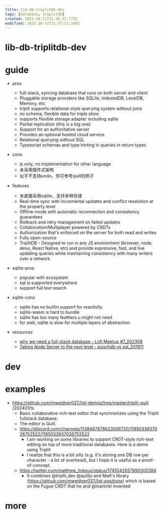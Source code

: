 ```yaml
---
title: lib-db-triplitdb-dev
tags: [database, triplitdb]
created: 2023-10-11T21:36:32.775Z
modified: 2023-10-11T21:37:11.168Z
---
```


# lib-db-triplitdb-dev

# guide

- pros
  - full-stack, syncing database that runs on both server and client
  - Pluggable storage providers like SQLite, IndexedDB, LevelDB, Memory, etc
  - triplit supports relational-style querying system without joins
  - no schema, flexible data for triple store
  - supports flexible storage adapter including sqlite
  - Partial replication (this is a big one)
  - Support for an authoritative server 
  - Provides an optional hosted cloud service 
  - Relational querying without SQL 
  - Typescript schemas and type hinting in queries in return types

- cons
  - js only, no implementation for other language
  - 未采用插件式架构
  - 似乎不支持undo，但可参考quill的例子

- features
  - 未直接采用sqlite，支持多种存储
  - Real-time sync with incremental updates and conflict resolution at the property level
  - Offline-mode with automatic reconnection and consistency guarantees
  - Rollback and retry management on failed updates
  - Collaboration/Multiplayer powered by CRDTs
  - Authorization that's enforced on the server for both read and writes
  - Fully open-source
  - TriplitDB - Designed to run in any JS environment (browser, node, deno, React Native, etc) and provide expressive, fast, and live updating queries while maintaining consistency with many writers over a network.

- sqlite-pros
  - popular with ecosystem
  - sql is supported everywhere
  - support full text search

- sqlite-cons
  - sqlite has no builtin support for reactivity
  - sqlite-wasm is hard to bundle
  - sqlite has too many feathers u might not need
  - for web, sqlite is slow for multiple layers of abstraction

- resources
  - [why we need a full-stack database - Lofi Meetup #7_202308](https://www.youtube.com/watch?v=SEB-hF1F-UU&list=PLTbD2QA-VMnXFsLbuPGz1H-Najv9MD2-H&t=1471s)
  - [Taking Node Server to the next level - pouchdb vs sql_201911](https://groups.google.com/g/TiddlyWiki/c/BtmLkx1mwtU)
# dev

# examples

- https://github.com/mweidner037/list-demos/tree/master/triplit-quill /202401/ts
  - Basic collaborative rich-text editor that synchronizes using the Triplit fullstack database. 
  - The editor is Quill.
  - https://discord.com/channels/1138467878623006720/1195033937026752522/1195033937026752522
    - I am working on some libraries to support CRDT-style rich-text editing on top of more traditional databases. Here is a demo using Triplit
    - I realize that this is a bit silly (e.g. it's storing one DB row per character - a lot of overhead), but I hope it is useful as a proof-of-concept.
  - https://twitter.com/matthew_linkous/status/1745542657890300384
    - It combines @triplit_dev @quilljs and Matt's library (https://github.com/mweidner037/list-positions) which is based on the Fugue CRDT that he and @martinkl invented
# more
